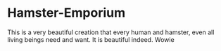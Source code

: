 # Hamster-Emporium

This is a very beautiful creation that every human and hamster, even all living beings need and want. It is beautiful indeed. Wowie
